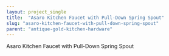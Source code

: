 ```yaml
---
layout: project_single
title:  "Asaro Kitchen Faucet with Pull-Down Spring Spout"
slug: "asaro-kitchen-faucet-with-pull-down-spring-spout"
parent: "antique-gold-kitchen-hardware"
---
```

Asaro Kitchen Faucet with Pull-Down Spring Spout